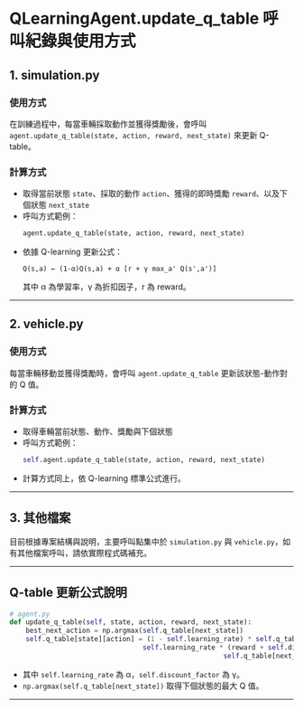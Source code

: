 # QLearningAgent.update_q_table 呼叫紀錄與使用方式

## 1. simulation.py

### 使用方式
在訓練過程中，每當車輛採取動作並獲得獎勵後，會呼叫 `agent.update_q_table(state, action, reward, next_state)` 來更新 Q-table。

### 計算方式
- 取得當前狀態 `state`、採取的動作 `action`、獲得的即時獎勵 `reward`、以及下個狀態 `next_state`
- 呼叫方式範例：
  ```python
  agent.update_q_table(state, action, reward, next_state)
  ```
- 依據 Q-learning 更新公式：
  ```
  Q(s,a) ← (1-α)Q(s,a) + α [r + γ max_a' Q(s',a')]
  ```
  其中 α 為學習率，γ 為折扣因子，r 為 reward。

---

## 2. vehicle.py

### 使用方式
每當車輛移動並獲得獎勵時，會呼叫 `agent.update_q_table` 更新該狀態-動作對的 Q 值。

### 計算方式
- 取得車輛當前狀態、動作、獎勵與下個狀態
- 呼叫方式範例：
  ```python
  self.agent.update_q_table(state, action, reward, next_state)
  ```
- 計算方式同上，依 Q-learning 標準公式進行。

---

## 3. 其他檔案

目前根據專案結構與說明，主要呼叫點集中於 `simulation.py` 與 `vehicle.py`，如有其他檔案呼叫，請依實際程式碼補充。

---

## Q-table 更新公式說明

```python
# agent.py
def update_q_table(self, state, action, reward, next_state):
    best_next_action = np.argmax(self.q_table[next_state])
    self.q_table[state][action] = (1 - self.learning_rate) * self.q_table[state][action] + \
                                 self.learning_rate * (reward + self.discount_factor * 
                                                     self.q_table[next_state][best_next_action])
```
- 其中 `self.learning_rate` 為 α，`self.discount_factor` 為 γ。
- `np.argmax(self.q_table[next_state])` 取得下個狀態的最大 Q 值。

---